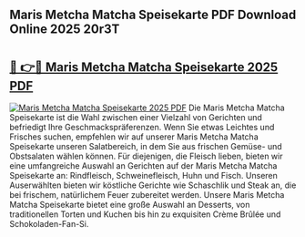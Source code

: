 ## Maris Metcha Matcha Speisekarte PDF Download Online 2025 20r3T

# <h2><a href="http://gcd4px.nevu.top/?p=Maris+Metcha+Matcha+Speisekarte">🔗 👉🔴 Maris Metcha Matcha Speisekarte 2025 PDF</a></h2>

[![Maris Metcha Matcha Speisekarte 2025 PDF](https://i.imgur.com/dBaPXMq.png)](http://gcd4px.nevu.top/?p=Maris+Metcha+Matcha+Speisekarte)
Die Maris Metcha Matcha Speisekarte ist die Wahl zwischen einer Vielzahl von Gerichten und befriedigt Ihre Geschmackspräferenzen. Wenn Sie etwas Leichtes und Frisches suchen, empfehlen wir auf unserer Maris Metcha Matcha Speisekarte unseren Salatbereich, in dem Sie aus frischen Gemüse- und Obstsalaten wählen können. Für diejenigen, die Fleisch lieben, bieten wir eine umfangreiche Auswahl an Gerichten auf der Maris Metcha Matcha Speisekarte an: Rindfleisch, Schweinefleisch, Huhn und Fisch. Unseren Auserwählten bieten wir köstliche Gerichte wie Schaschlik und Steak an, die bei frischem, natürlichem Feuer zubereitet werden. Unsere Maris Metcha Matcha Speisekarte bietet eine große Auswahl an Desserts, von traditionellen Torten und Kuchen bis hin zu exquisiten Crème Brûlée und Schokoladen-Fan-Si.
